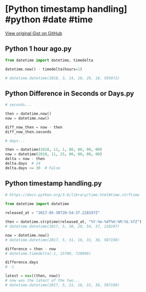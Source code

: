 # [Python timestamp handling] #python #date #time

[View original Gist on GitHub](https://gist.github.com/Integralist/124f65630d23bc9834081b8551e4421d)

## Python 1 hour ago.py

```python
from datetime import datetime, timedelta

datetime.now() - timedelta(hours=1)

# datetime.datetime(2018, 3, 14, 10, 29, 18, 595972)
```

## Python Difference in Seconds or Days.py

```python
# seconds...

then = datetime.now()
now = datetime.now()

diff_now_then = now - then
diff_now_then.seconds

# days...

then = datetime(2018, 11, 1, 00, 00, 00, 00)
now = datetime(2018, 11, 25, 00, 00, 00, 00)
delta = now - then
delta.days  # 24
delta.days >= 30  # False
```

## Python timestamp handling.py

```python
# https://docs.python.org/3.6/library/time.html#time.strftime
  
from datetime import datetime

released_at = "2017-05-30T20:54:37.228197Z"

then = datetime.strptime(released_at, "%Y-%m-%dT%H:%M:%S.%fZ")
# datetime.datetime(2017, 5, 30, 20, 54, 37, 228197)

now = datetime.now()
# datetime.datetime(2017, 5, 31, 16, 31, 36, 507198)

difference = then - now
# datetime.timedelta(-1, 15780, 720999)

difference.days
# -1

latest = max((then, now))
# now was the latest of the two...
# datetime.datetime(2017, 5, 31, 16, 31, 36, 507198)
```

